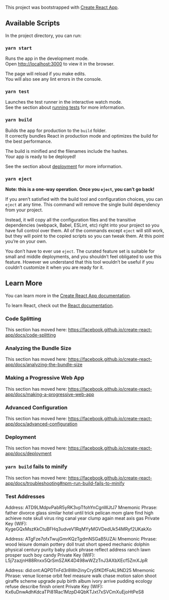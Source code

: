This project was bootstrapped with [Create React App](https://github.com/facebook/create-react-app).

## Available Scripts

In the project directory, you can run:

### `yarn start`

Runs the app in the development mode.<br />
Open [http://localhost:3000](http://localhost:3000) to view it in the browser.

The page will reload if you make edits.<br />
You will also see any lint errors in the console.

### `yarn test`

Launches the test runner in the interactive watch mode.<br />
See the section about [running tests](https://facebook.github.io/create-react-app/docs/running-tests) for more information.

### `yarn build`

Builds the app for production to the `build` folder.<br />
It correctly bundles React in production mode and optimizes the build for the best performance.

The build is minified and the filenames include the hashes.<br />
Your app is ready to be deployed!

See the section about [deployment](https://facebook.github.io/create-react-app/docs/deployment) for more information.

### `yarn eject`

**Note: this is a one-way operation. Once you `eject`, you can’t go back!**

If you aren’t satisfied with the build tool and configuration choices, you can `eject` at any time. This command will remove the single build dependency from your project.

Instead, it will copy all the configuration files and the transitive dependencies (webpack, Babel, ESLint, etc) right into your project so you have full control over them. All of the commands except `eject` will still work, but they will point to the copied scripts so you can tweak them. At this point you’re on your own.

You don’t have to ever use `eject`. The curated feature set is suitable for small and middle deployments, and you shouldn’t feel obligated to use this feature. However we understand that this tool wouldn’t be useful if you couldn’t customize it when you are ready for it.

## Learn More

You can learn more in the [Create React App documentation](https://facebook.github.io/create-react-app/docs/getting-started).

To learn React, check out the [React documentation](https://reactjs.org/).

### Code Splitting

This section has moved here: https://facebook.github.io/create-react-app/docs/code-splitting

### Analyzing the Bundle Size

This section has moved here: https://facebook.github.io/create-react-app/docs/analyzing-the-bundle-size

### Making a Progressive Web App

This section has moved here: https://facebook.github.io/create-react-app/docs/making-a-progressive-web-app

### Advanced Configuration

This section has moved here: https://facebook.github.io/create-react-app/docs/advanced-configuration

### Deployment

This section has moved here: https://facebook.github.io/create-react-app/docs/deployment

### `yarn build` fails to minify

This section has moved here: https://facebook.github.io/create-react-app/docs/troubleshooting#npm-run-build-fails-to-minify

### Test Addresses

Address: ATD9LMdpvPabR5yRK3vpTfohYnCgnWJtJ7
Mnemonic Phrase: father divorce glass similar hotel until trick pelican mom glare find high achieve note skull virus ring canal year clump again meat axis gas
Private Key (WIF): KygeGQxMszKkCtuBFHq3udveV1RqMYyMGVDedUk54MRyf2UKakXo

Address: ATgFze7ofxTwujGmrKQzTgdmNSGaB5UZAi
Mnemonic Phrase: wood leisure domain pottery doll trust short speed mechanic dolphin physical century purity baby pluck phrase reflect address ranch lawn prosper such boy candy
Private Key (WIF): L5j7zazjnH88Rnxx5QrSmSZAK4D498wWZzTnJ3AXbXEcf5ZmXJpR

Address: did:ont:AQPDTnFd3r8Wn2inyCrySfKDfFoAL9ND25
Mnemonic Phrase: venue license orbit feel measure walk chase motion salon shoot giraffe scheme upgrade pulp birth album ivory arrive pudding ecology refuse describe finish orient
Private Key (WIF): Kx6uDnwAdhKdcaTPi81Rac1MzpD4QbKTJxt7xSVCmXuEjoHtPeS8
